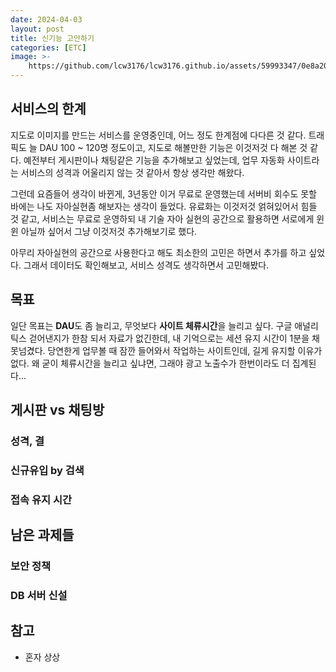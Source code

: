 ```yaml
---
date: 2024-04-03
layout: post
title: 신기능 고안하기
categories: [ETC]
image: >-
    https://github.com/lcw3176/lcw3176.github.io/assets/59993347/0e8a2075-f21c-404f-b359-725fbd2c3aeb
---
```


## 서비스의 한계

지도로 이미지를 만드는 서비스를 운영중인데, 어느 정도 한계점에 다다른 것 같다.
트래픽도 늘 DAU 100 ~ 120명 정도이고, 지도로 해볼만한 기능은 이것저것 다 해본 것 같다.
예전부터 게시판이나 채팅같은 기능을 추가해보고 싶었는데, 
업무 자동화 사이트라는 서비스의 성격과 어울리지 않는 것 같아서 항상 생각만 해왔다.

그런데 요즘들어 생각이 바뀐게, 
3년동안 이거 무료로 운영했는데 서버비 회수도 못할 바에는 나도 자아실현좀 해보자는 생각이 들었다.
유료화는 이것저것 얽혀있어서 힘들 것 같고, 서비스는 무료로 운영하되 내 기술 자아 실현의 공간으로 활용하면 
서로에게 윈윈 아닐까 싶어서 그냥 이것저것 추가해보기로 했다.

아무리 자아실현의 공간으로 사용한다고 해도 최소한의 고민은 하면서 추가를 하고 싶었다. 
그래서 데이터도 확인해보고, 서비스 성격도 생각하면서 고민해봤다.

## 목표

일단 목표는 **DAU**도 좀 늘리고, 무엇보다 **사이트 체류시간**을 늘리고 싶다.
구글 애널리틱스 걷어낸지가 한참 되서 자료가 없긴한데, 내 기억으로는 세션 유지 시간이 1분을 채 못넘겼다. 
당연한게 업무볼 때 잠깐 들어와서 작업하는 사이트인데, 길게 유지할 이유가 없다.
왜 굳이 체류시간을 늘리고 싶냐면, 그래야 광고 노출수가 한번이라도 더 집계된다...

## 게시판 vs 채팅방

### 성격, 결


### 신규유입 by 검색


### 접속 유지 시간



## 남은 과제들

### 보안 정책

### DB 서버 신설


## 참고

- 혼자 상상